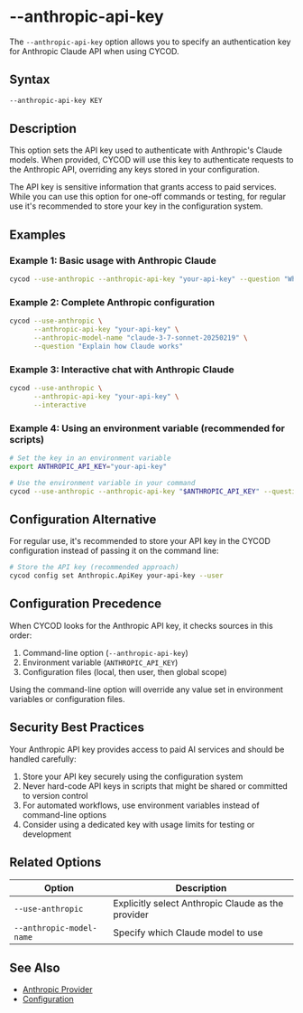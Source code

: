 # --anthropic-api-key

The `--anthropic-api-key` option allows you to specify an authentication key for Anthropic Claude API when using CYCOD.

## Syntax

```bash
--anthropic-api-key KEY
```

## Description

This option sets the API key used to authenticate with Anthropic's Claude models. When provided, CYCOD will use this key to authenticate requests to the Anthropic API, overriding any keys stored in your configuration.

The API key is sensitive information that grants access to paid services. While you can use this option for one-off commands or testing, for regular use it's recommended to store your key in the configuration system.

## Examples

### Example 1: Basic usage with Anthropic Claude

```bash
cycod --use-anthropic --anthropic-api-key "your-api-key" --question "What is Claude?"
```

### Example 2: Complete Anthropic configuration

```bash
cycod --use-anthropic \
      --anthropic-api-key "your-api-key" \
      --anthropic-model-name "claude-3-7-sonnet-20250219" \
      --question "Explain how Claude works"
```

### Example 3: Interactive chat with Anthropic Claude

```bash
cycod --use-anthropic \
      --anthropic-api-key "your-api-key" \
      --interactive
```

### Example 4: Using an environment variable (recommended for scripts)

```bash
# Set the key in an environment variable
export ANTHROPIC_API_KEY="your-api-key"

# Use the environment variable in your command
cycod --use-anthropic --anthropic-api-key "$ANTHROPIC_API_KEY" --question "What is Claude?"
```

## Configuration Alternative

For regular use, it's recommended to store your API key in the CYCOD configuration instead of passing it on the command line:

```bash
# Store the API key (recommended approach)
cycod config set Anthropic.ApiKey your-api-key --user
```

## Configuration Precedence

When CYCOD looks for the Anthropic API key, it checks sources in this order:

1. Command-line option (`--anthropic-api-key`)
2. Environment variable (`ANTHROPIC_API_KEY`)
3. Configuration files (local, then user, then global scope)

Using the command-line option will override any value set in environment variables or configuration files.

## Security Best Practices

Your Anthropic API key provides access to paid AI services and should be handled carefully:

1. Store your API key securely using the configuration system
2. Never hard-code API keys in scripts that might be shared or committed to version control
3. For automated workflows, use environment variables instead of command-line options
4. Consider using a dedicated key with usage limits for testing or development

## Related Options

| Option | Description |
|--------|-------------|
| `--use-anthropic` | Explicitly select Anthropic Claude as the provider |
| `--anthropic-model-name` | Specify which Claude model to use |

## See Also

- [Anthropic Provider](../../../providers/anthropic.md)
- [Configuration](../../../usage/configuration.md)
